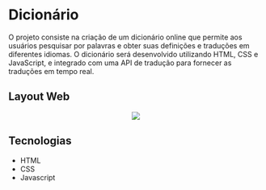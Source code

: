 # Dicionário
O projeto consiste na criação de um dicionário online que permite aos usuários pesquisar por palavras e obter suas definições e traduções em diferentes idiomas. O dicionário será desenvolvido utilizando HTML, CSS e JavaScript, e integrado com uma API de tradução para fornecer as traduções em tempo real.

## Layout Web
<div align="center">
  <img src="https://github.com/vittorhonorato/Dicion-rio/assets/120854832/12714b02-ce85-40d6-bd0f-38c49ccb7767">
</div>

## Tecnologias
- HTML
- CSS
- Javascript
